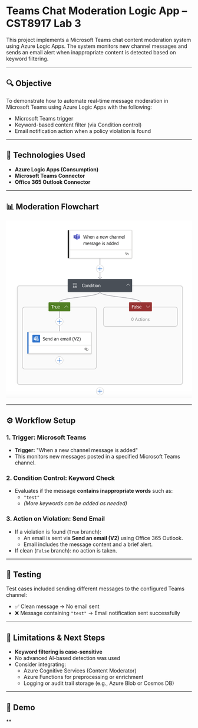 # Teams Chat Moderation Logic App – CST8917 Lab 3

This project implements a Microsoft Teams chat content moderation system using Azure Logic Apps. The system monitors new channel messages and sends an email alert when inappropriate content is detected based on keyword filtering.

---

## 🔍 Objective

To demonstrate how to automate real-time message moderation in Microsoft Teams using Azure Logic Apps with the following:
- Microsoft Teams trigger
- Keyword-based content filter (via Condition control)
- Email notification action when a policy violation is found

---

## 🧠 Technologies Used

- **Azure Logic Apps (Consumption)**
- **Microsoft Teams Connector**
- **Office 365 Outlook Connector**

---

## 📊 Moderation Flowchart

![Flowchart](./diagrams/Teams%20moderator%20flowchart.png)

---

## ⚙️ Workflow Setup

### 1. Trigger: Microsoft Teams
- **Trigger:** "When a new channel message is added"
- This monitors new messages posted in a specified Microsoft Teams channel.

### 2. Condition Control: Keyword Check
- Evaluates if the message **contains inappropriate words** such as:
  - `"test"`
  - *(More keywords can be added as needed)*

### 3. Action on Violation: Send Email
- If a violation is found (`True` branch):
  - An email is sent via **Send an email (V2)** using Office 365 Outlook.
  - Email includes the message content and a brief alert.
- If clean (`False` branch): no action is taken.

---

## 🧪 Testing

Test cases included sending different messages to the configured Teams channel:
- ✅ Clean message → No email sent
- ❌ Message containing `"test"` → Email notification sent successfully

---

## 🧱 Limitations & Next Steps

- **Keyword filtering is case-sensitive**
- No advanced AI-based detection was used
- Consider integrating:
  - Azure Cognitive Services (Content Moderator)
  - Azure Functions for preprocessing or enrichment
  - Logging or audit trail storage (e.g., Azure Blob or Cosmos DB)

---

## 🎥 Demo

**


